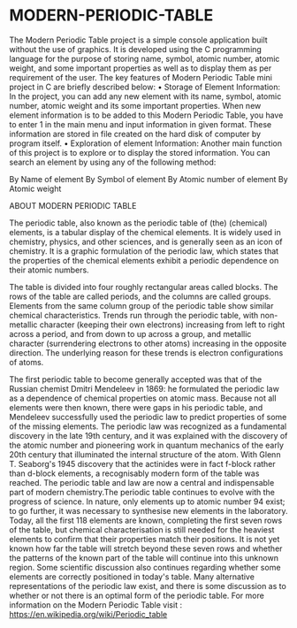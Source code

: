 # MODERN-PERIODIC-TABLE
The Modern Periodic Table project is a simple console application built without the use of graphics. It is developed using the C programming language for the purpose of storing name, symbol, atomic number, atomic weight, and some important properties as well as to display them as per requirement of the user. The key features of Modern Periodic Table mini project in C are briefly described below: • Storage of Element Information: In the project, you can add any new element with its name, symbol, atomic number, atomic weight and its some important properties. When new element information is to be added to this Modern Periodic Table, you have to enter 1 in the main menu and input information in given format. These information are stored in file created on the hard disk of computer by program itself. • Exploration of element Information: Another main function of this project is to explore or to display the stored information. You can search an element by using any of the following method:

By Name of element
By Symbol of element
By Atomic number of element
By Atomic weight


ABOUT MODERN PERIODIC TABLE 

The periodic table, also known as the periodic table of (the) (chemical) elements, is a tabular display of the chemical elements. It is widely used in chemistry, physics, and other sciences, and is generally seen as an icon of chemistry. It is a graphic formulation of the periodic law, which states that the properties of the chemical elements exhibit a periodic dependence on their atomic numbers.

The table is divided into four roughly rectangular areas called blocks. The rows of the table are called periods, and the columns are called groups. Elements from the same column group of the periodic table show similar chemical characteristics. Trends run through the periodic table, with non-metallic character (keeping their own electrons) increasing from left to right across a period, and from down to up across a group, and metallic character (surrendering electrons to other atoms) increasing in the opposite direction. The underlying reason for these trends is electron configurations of atoms.

The first periodic table to become generally accepted was that of the Russian chemist Dmitri Mendeleev in 1869: he formulated the periodic law as a dependence of chemical properties on atomic mass. Because not all elements were then known, there were gaps in his periodic table, and Mendeleev successfully used the periodic law to predict properties of some of the missing elements. The periodic law was recognized as a fundamental discovery in the late 19th century, and it was explained with the discovery of the atomic number and pioneering work in quantum mechanics of the early 20th century that illuminated the internal structure of the atom. With Glenn T. Seaborg's 1945 discovery that the actinides were in fact f-block rather than d-block elements, a recognisably modern form of the table was reached. The periodic table and law are now a central and indispensable part of modern chemistry.The periodic table continues to evolve with the progress of science. In nature, only elements up to atomic number 94 exist; to go further, it was necessary to synthesise new elements in the laboratory. Today, all the first 118 elements are known, completing the first seven rows of the table, but chemical characterisation is still needed for the heaviest elements to confirm that their properties match their positions. It is not yet known how far the table will stretch beyond these seven rows and whether the patterns of the known part of the table will continue into this unknown region. Some scientific discussion also continues regarding whether some elements are correctly positioned in today's table. Many alternative representations of the periodic law exist, and there is some discussion as to whether or not there is an optimal form of the periodic table. For more information on the Modern Periodic Table visit : https://en.wikipedia.org/wiki/Periodic_table

